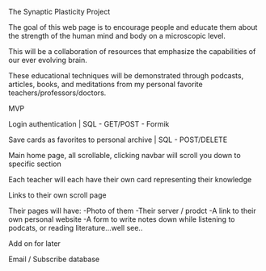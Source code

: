 The Synaptic Plasticity Project

The goal of this web page is to encourage people and educate them about the strength of the human mind and body on a microscopic level.


This will be a collaboration of resources that emphasize the capabilities of our ever evolving brain. 

These educational techniques will be demonstrated through podcasts, articles, books, and meditations from my personal favorite teachers/professors/doctors.

MVP

Login authentication | SQL - GET/POST - Formik

Save cards as favorites to personal archive | SQL - POST/DELETE


Main home page, all scrollable, clicking navbar will scroll you down to specific section

Each teacher will each have their own card representing their knowledge

Links to their own scroll page

Their pages will have:
-Photo of them
-Their server / prodct
-A link to their own personal website
-A form to write notes down while listening to podcats, or reading literature...well see..

Add on for later

Email / Subscribe database